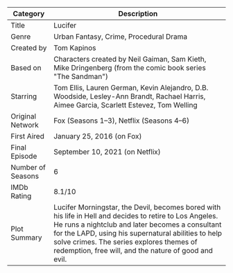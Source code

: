 | Category          | Description                              |
|-------------------|------------------------------------------|
| Title             | Lucifer                                  |
| Genre             | Urban Fantasy, Crime, Procedural Drama    |
| Created by        | Tom Kapinos                              |
| Based on          | Characters created by Neil Gaiman, Sam Kieth, Mike Dringenberg (from the comic book series "The Sandman") |
| Starring          | Tom Ellis, Lauren German, Kevin Alejandro, D.B. Woodside, Lesley-Ann Brandt, Rachael Harris, Aimee Garcia, Scarlett Estevez, Tom Welling |
| Original Network  | Fox (Seasons 1–3), Netflix (Seasons 4–6) |
| First Aired       | January 25, 2016 (on Fox)                |
| Final Episode     | September 10, 2021 (on Netflix)          |
| Number of Seasons | 6                                        |
| IMDb Rating       | 8.1/10                                   |
| Plot Summary      | Lucifer Morningstar, the Devil, becomes bored with his life in Hell and decides to retire to Los Angeles. He runs a nightclub and later becomes a consultant for the LAPD, using his supernatural abilities to help solve crimes. The series explores themes of redemption, free will, and the nature of good and evil. |
